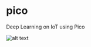 # pico
Deep Learning on IoT using Pico

![alt text](https://github.com/collabnix/openusm/blob/master/images/pico-logo.png)
